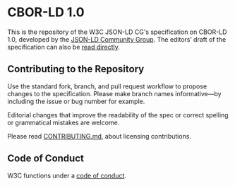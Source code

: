 # CBOR-LD 1.0

This is the repository of the W3C JSON-LD CG's specification on CBOR-LD 1.0, developed by the [JSON-LD Community Group](https://www.w3.org/2018/json-ld-wg/). The editors’ draft of the specification can also be [read directly](https://digitalbazaar.github.io/cbor-ld-spec/).

## Contributing to the Repository

Use the standard fork, branch, and pull request workflow to propose changes to the specification. Please make branch names informative—by including the issue or bug number for example.

Editorial changes that improve the readability of the spec or correct spelling or grammatical mistakes are welcome.

Please read [CONTRIBUTING.md](CONTRIBUTING.md), about licensing contributions.

## Code of Conduct

W3C functions under a [code of conduct](https://www.w3.org/Consortium/cepc/).
